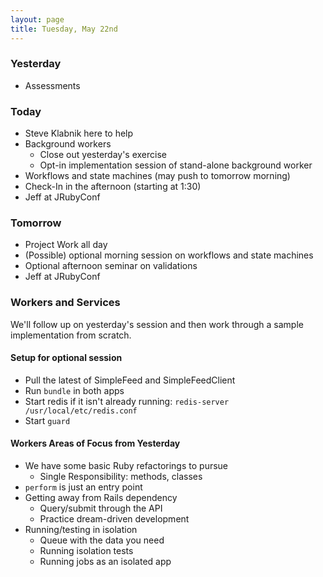 ```yaml
---
layout: page
title: Tuesday, May 22nd
---
```


### Yesterday

* Assessments

### Today

* Steve Klabnik here to help
* Background workers
     * Close out yesterday's exercise
     * Opt-in implementation session of stand-alone background worker
* Workflows and state machines (may push to tomorrow morning)
* Check-In in the afternoon (starting at 1:30)
* Jeff at JRubyConf

### Tomorrow

* Project Work all day
* (Possible) optional morning session on workflows and state machines
* Optional afternoon seminar on validations
* Jeff at JRubyConf

### Workers and Services

We'll follow up on yesterday's session and then work through a sample implementation from scratch.

#### Setup for optional session

* Pull the latest of SimpleFeed and SimpleFeedClient
* Run `bundle` in both apps
* Start redis if it isn't already running: `redis-server /usr/local/etc/redis.conf`
* Start `guard`

#### Workers Areas of Focus from Yesterday

* We have some basic Ruby refactorings to pursue
  * Single Responsibility: methods, classes
* `perform` is just an entry point
* Getting away from Rails dependency
  * Query/submit through the API
  * Practice dream-driven development
* Running/testing in isolation
  * Queue with the data you need
  * Running isolation tests
  * Running jobs as an isolated app
